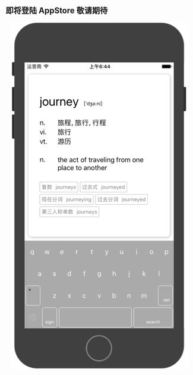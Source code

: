 ## 即将登陆 AppStore 敬请期待


<div align=center><img src="https://github.com/itenyh/ShineDictionary/blob/master/dicDetail.png" style="height:300"/></div>
